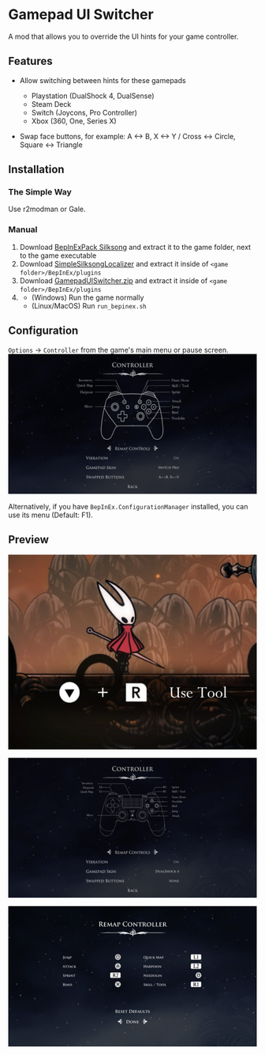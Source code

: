 # Gamepad UI Switcher
A mod that allows you to override the UI hints for your game controller.

## Features

- Allow switching between hints for these gamepads
    - Playstation (DualShock 4, DualSense)
    - Steam Deck
    - Switch (Joycons, Pro Controller)
    - Xbox (360, One, Series X)

- Swap face buttons, for example: A <-> B, X <-> Y / Cross <-> Circle, Square <-> Triangle

## Installation

### The Simple Way
Use r2modman or Gale.

### Manual
1. Download [BepInExPack Silksong](https://thunderstore.io/c/hollow-knight-silksong/p/BepInEx/BepInExPack_Silksong/) and extract it to the game folder, next to the game executable
2. Download [SimpleSilksongLocalizer](https://thunderstore.io/c/hollow-knight-silksong/p/capitalists/SimpleSilksongLocalizer/) and extract it inside of `<game folder>/BepInEx/plugins`
3. Download [GamepadUISwitcher.zip](https://github.com/capitalistspz/GamepadUISwitcher/releases/latest) and extract it inside of `<game folder>/BepInEx/plugins`
4.
    - (Windows) Run the game normally
    - (Linux/MacOS) Run `run_bepinex.sh`


## Configuration

`Options` -> `Controller` from the game's main menu or pause screen.
![Switch Pro Menu](https://raw.githubusercontent.com/capitalistspz/GamepadUISwitcher/refs/heads/master/dist/preview/menu-switch-pro.jpg)

Alternatively, if you have `BepInEx.ConfigurationManager` installed, you can use its menu (Default: F1).

## Preview

![Switch In-game](https://raw.githubusercontent.com/capitalistspz/GamepadUISwitcher/refs/heads/master/dist/preview/ingame-switch.jpg)

![DualShock 4 Menu](https://raw.githubusercontent.com/capitalistspz/GamepadUISwitcher/refs/heads/master/dist/preview/menu-ds4.jpg)

![DualShock 4 Remap](https://raw.githubusercontent.com/capitalistspz/GamepadUISwitcher/refs/heads/master/dist/preview/remap-ds4.jpg)
